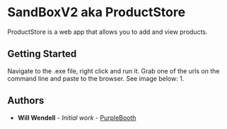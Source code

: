# SandBoxV2 aka ProductStore

ProductStore is a web app that allows you to add and view products.

## Getting Started

Navigate to the .exe file, right click and run it. Grab one of the urls on the command line and paste to the browser. See image below:
1. 


## Authors

* **Will Wendell** - *Initial work* - [PurpleBooth](https://github.com/PurpleBooth)




